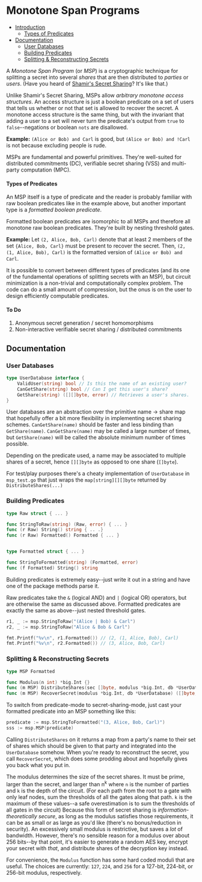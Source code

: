 Monotone Span Programs
======================

- [Introduction](#monotone-span-programs)
  - [Types of Predicates](#types-of-predicates)
- [Documentation](#documentation)
  - [User Databases](#user-databases)
  - [Building Predicates](#building-predicates)
  - [Splitting & Reconstructing Secrets](#splitting--reconstructing-secrets)

A *Monotone Span Program* (or *MSP*) is a cryptographic technique for splitting
a secret into several *shares* that are then distributed to *parties* or
*users*.  (Have you heard of [Shamir's Secret Sharing](http://en.wikipedia.org/wiki/Shamir%27s_Secret_Sharing)?  It's like that.)

Unlike Shamir's Secret Sharing, MSPs allow *arbitrary monotone access
structures*.  An access structure is just a boolean predicate on a set of users
that tells us whether or not that set is allowed to recover the secret.  A
monotone access structure is the same thing, but with the invariant that adding
a user to a set will never turn the predicate's output from `true` to
`false`--negations or boolean `nots` are disallowed.

**Example:**  `(Alice or Bob) and Carl` is good, but `(Alice or Bob) and !Carl`
is not because excluding people is rude.

MSPs are fundamental and powerful primitives.  They're well-suited for
distributed commitments (DC), verifiable secret sharing (VSS) and multi-party
computation (MPC).


#### Types of Predicates

An MSP itself is a type of predicate and the reader is probably familiar with
raw boolean predicates like in the example above, but another important type is
a *formatted boolean predicate*.

Formatted boolean predicates are isomorphic to all MSPs and therefore all
monotone raw boolean predicates.  They're built by nesting threshold gates.

**Example:**  Let `(2, Alice, Bob, Carl)` denote that at least 2 members of the
set `{Alice, Bob, Carl}` must be present to recover the secret.  Then,
`(2, (1, Alice, Bob), Carl)` is the formatted version of
`(Alice or Bob) and Carl`.

It is possible to convert between different types of predicates (and its one of
the fundamental operations of splitting secrets with an MSP), but circuit
minimization is a non-trivial and computationally complex problem.  The code can
do a small amount of compression, but the onus is on the user to design
efficiently computable predicates.


#### To Do

1. Anonymous secret generation / secret homomorphisms
2. Non-interactive verifiable secret sharing / distributed commitments


Documentation
-------------

### User Databases

```go
type UserDatabase interface {
	ValidUser(string) bool // Is this the name of an existing user?
	CanGetShare(string) bool // Can I get this user's share?
	GetShare(string) ([][]byte, error) // Retrieves a user's shares.
}
```

User databases are an abstraction over the primitive name -> share map that
hopefully offer a bit more flexibility in implementing secret sharing schemes.
`CanGetShare(name)` should be faster and less binding than `GetShare(name)`.
`CanGetShare(name)` may be called a large number of times, but `GetShare(name)`
will be called the absolute minimum number of times possible.

Depending on the predicate used, a name may be associated to multiple shares of
a secret, hence `[][]byte` as opposed to one share (`[]byte`).

For test/play purposes there's a cheaty implementation of `UserDatabase` in
`msp_test.go` that just wraps the `map[string][][]byte` returned by
`DistributeShares(...)`

### Building Predicates

```go
type Raw struct { ... }

func StringToRaw(string) (Raw, error) { ... }
func (r Raw) String() string { .. .}
func (r Raw) Formatted() Formatted { ... }


type Formatted struct { ... }

func StringToFormatted(string) (Formatted, error)
func (f Formatted) String() string
```

Building predicates is extremely easy--just write it out in a string and have
one of the package methods parse it.

Raw predicates take the `&` (logical AND) and `|` (logical OR) operators, but
are otherwise the same as discussed above.  Formatted predicates are exactly the
same as above--just nested threshold gates.

```go
r1, _ := msp.StringToRaw("(Alice | Bob) & Carl")
r2, _ := msp.StringToRaw("Alice & Bob & Carl")

fmt.Printf("%v\n", r1.Formatted()) // (2, (1, Alice, Bob), Carl)
fmt.Printf("%v\n", r2.Formatted()) // (3, Alice, Bob, Carl)
```

### Splitting & Reconstructing Secrets

```go
type MSP Formatted

func Modulus(n int) *big.Int {}
func (m MSP) DistributeShares(sec []byte, modulus *big.Int, db *UserDatabase) (map[string][][]byte, error) {}
func (m MSP) RecoverSecret(modulus *big.Int, db *UserDatabase) ([]byte, error) {}
```

To switch from predicate-mode to secret-sharing-mode, just cast your formatted
predicate into an MSP something like this:
```go
predicate := msp.StringToFormatted("(3, Alice, Bob, Carl)")
sss := msp.MSP(predicate)
```

Calling `DistributeShares` on it returns a map from a party's name to their set
of shares which should be given to that party and integrated into the
`UserDatabase` somehow.  When you're ready to reconstruct the secret, you call
`RecoverSecret`, which does some prodding about and hopefully gives you back
what you put in.

The modulus determines the size of the secret shares.  It must be prime, larger
than the secret, and larger than n<sup>k</sup> where `n` is the number of
parties and `k` is the depth of the circuit.  (For each path from the root to a
gate with only leaf nodes, sum the thresholds of all the gates along that path.
`k` is the maximum of these values--a safe overestimation is to sum the
thresholds of all gates in the circuit)  Because this form of secret sharing
is *information-theoretically secure*, as long as the modulus satisfies those
requirements, it can be as small or as large as you'd like (there's no
bonus/reduction in security).  An excessively small modulus is restrictive, but
saves a *lot* of bandwidth.  However, there's no sensible reason for a modulus
over about 256 bits--by that point, it's easier to generate a random AES key,
encrypt your secret with *that*, and distribute shares of the decryption key
instead.

For convenience, the `Modulus` function has some hard coded moduli that are
useful.  The choices are currently: `127`, `224`, and `256` for a 127-bit,
224-bit, or 256-bit modulus, respectively.
